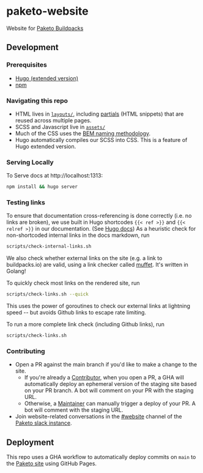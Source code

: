 # paketo-website
Website for [Paketo Buildpacks](https://paketo.io)

## Development

### Prerequisites

* [Hugo (extended version)](https://gohugo.io/getting-started/installing/)
* [npm](https://docs.npmjs.com/getting-started/configuring-your-local-environment)

### Navigating this repo
* HTML lives in [`layouts/`](/layouts), including
  [partials](https://gohugo.io/templates/partials/) (HTML snippets) that are
  reused across multiple pages.
* SCSS and Javascript live in [`assets/`](/assets)
* Much of the CSS uses the [BEM naming
  methodology](https://en.bem.info/methodology/quick-start/).
* Hugo automatically compiles our SCSS into CSS. This is a feature of Hugo
  extended version.

### Serving Locally

To Serve docs at http://localhost:1313:
```bash
npm install && hugo server
```

### Testing links

To ensure that documentation cross-referencing is done correctly (i.e. no links are broken), we use built in Hugo shortcodes `{{< ref >}}` and `{{< relref >}}` in our documentation. (See [Hugo docs](https://gohugo.io/content-management/cross-references/)) As a heuristic check for non-shortcoded internal links in the docs markdown, run
```bash
scripts/check-internal-links.sh
```

We also check whether external links on the site (e.g. a link to buildpacks.io) are valid, using a link checker called [muffet](https://github.com/raviqqe/muffet). It's written in Golang!

To quickly check most links on the rendered site, run
```bash
scripts/check-links.sh --quick
```
This uses the power of goroutines to check our external links at lightning speed -- but avoids Github links to escape rate limiting.

To run a more complete link check (including Github links), run
```bash
scripts/check-links.sh
```

### Contributing
* Open a PR against the main branch if you'd like to make a change to the site.
    * If you're already a
      [Contributor](https://github.com/orgs/paketo-buildpacks/teams/content-contributors),
      when you open a PR, a GHA will automatically deploy an ephemeral version
      of the staging site based on your PR branch. A bot will comment on your
      PR with the staging URL.
    * Otherwise, a
      [Maintainer](https://github.com/orgs/paketo-buildpacks/teams/content-maintainers)
      can manually trigger a deploy of your PR. A bot will comment with the
      staging URL.
* Join website-related conversations in the
  [#website](https://paketobuildpacks.slack.com/archives/C0229DVMFM5) channel
  of the [Paketo slack instance](https://slack.paketo.io/).

## Deployment
This repo uses a GHA workflow to automatically deploy commits on `main` to the
[Paketo site](https://paketo.io) using GitHub Pages.

